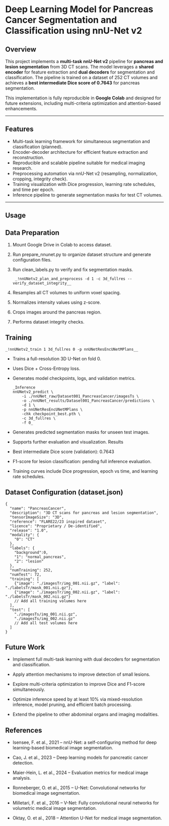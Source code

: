 # Deep Learning Model for Pancreas Cancer Segmentation and Classification using nnU-Net v2

## Overview
This project implements a **multi-task nnU-Net v2** pipeline for **pancreas and lesion segmentation** from 3D CT scans. The model leverages a **shared encoder** for feature extraction and **dual decoders** for segmentation and classification. The pipeline is trained on a dataset of 252 CT volumes and achieves a **best intermediate Dice score of 0.7643** for pancreas segmentation. 

This implementation is fully reproducible in **Google Colab** and designed for future extensions, including multi-criteria optimization and attention-based enhancements.

---

## Features
- Multi-task learning framework for simultaneous segmentation and classification (planned).
- Encoder-decoder architecture for efficient feature extraction and reconstruction.
- Reproducible and scalable pipeline suitable for medical imaging research.
- Preprocessing automation via nnU-Net v2 (resampling, normalization, cropping, integrity check).
- Training visualization with Dice progression, learning rate schedules, and time per epoch.
- Inference pipeline to generate segmentation masks for test CT volumes.

---

## Usage
## Data Preparation

1. Mount Google Drive in Colab to access dataset.

2. Run prepare_nnunet.py to organize dataset structure and generate configuration files.

3. Run clean_labels.py to verify and fix segmentation masks.

        _!nnUNetv2_plan_and_preprocess -d 1 -c 3d_fullres --verify_dataset_integrity__

4. Resamples all CT volumes to uniform voxel spacing.

5. Normalizes intensity values using z-score.

6. Crops images around the pancreas region.

7. Performs dataset integrity checks.

## Training

    _!nnUNetv2_train 1 3d_fullres 0 -p nnUNetResEncUNetMPlans__


- Trains a full-resolution 3D U-Net on fold 0.

- Uses Dice + Cross-Entropy loss.

- Generates model checkpoints, logs, and validation metrics.

      _Inference
      nnUNetv2_predict \
          -i ./nnUNet_raw/Dataset001_PancreasCancer/imagesTs \
          -o ./nnUNet_results/Dataset001_PancreasCancer/predictions \
          -d 1 \
          -p nnUNetResEncUNetMPlans \
          -chk checkpoint_best.pth \
          -c 3d_fullres \
          -f 0_


- Generates predicted segmentation masks for unseen test images.

- Supports further evaluation and visualization.
Results

- Best intermediate Dice score (validation): 0.7643

- F1-score for lesion classification: pending full inference evaluation.

- Training curves include Dice progression, epoch vs time, and learning rate schedules.
## Dataset Configuration (dataset.json)
    {
      "name": "PancreasCancer",
      "description": "3D CT scans for pancreas and lesion segmentation",
      "tensorImageSize": "3D",
      "reference": "FLARE22/23 inspired dataset",
      "licence": "Proprietary / De-identified",
      "release": "1.0",
      "modality": {
        "0": "CT"
      },
      "labels": {
        "background":0,
        "1": "normal_pancreas",
        "2": "lesion"
      },
      "numTraining": 252,
      "numTest": 72,
      "training": [
        {"image": "./imagesTr/img_001.nii.gz", "label": "./labelsTr/mask_001.nii.gz"},
        {"image": "./imagesTr/img_002.nii.gz", "label": "./labelsTr/mask_002.nii.gz"}
        // Add all training volumes here
      ],
      "test": [
        "./imagesTs/img_001.nii.gz",
        "./imagesTs/img_002.nii.gz"
        // Add all test volumes here
      ]
    }
## Future Work

- Implement full multi-task learning with dual decoders for segmentation and classification.

- Apply attention mechanisms to improve detection of small lesions.

- Explore multi-criteria optimization to improve Dice and F1-score simultaneously.

- Optimize inference speed by at least 10% via mixed-resolution inference, model pruning, and efficient batch processing.

- Extend the pipeline to other abdominal organs and imaging modalities.

## References

- Isensee, F. et al., 2021 – nnU-Net: a self-configuring method for deep learning-based biomedical image segmentation.

- Cao, J. et al., 2023 – Deep learning models for pancreatic cancer detection.

- Maier-Hein, L. et al., 2024 – Evaluation metrics for medical image analysis.

- Ronneberger, O. et al., 2015 – U-Net: Convolutional networks for biomedical image segmentation.

- Milletari, F. et al., 2016 – V-Net: Fully convolutional neural networks for volumetric medical image segmentation.

- Oktay, O. et al., 2018 – Attention U-Net for medical image segmentation.
